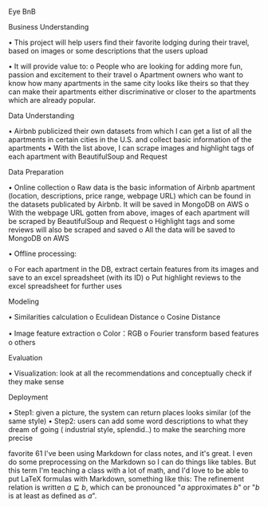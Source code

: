 
Eye BnB

Business Understanding

•	This project will help users find their favorite lodging during their travel, based on images or some descriptions that the users upload

•	It will provide value to:
  o	People who are looking for adding more fun, passion and excitement to their travel 
  o	Apartment owners who want to know how many apartments in the same city looks like theirs so that they can make their apartments   either discriminative or closer to the apartments which are already popular. 

Data Understanding

•	Airbnb publicized their own datasets from which I can get a list of all the apartments in certain cities in the U.S. and collect basic information of the apartments
•	With the list above, I can scrape images and highlight tags of each apartment with BeautifulSoup and Request

Data Preparation

•	Online collection
  o	Raw data is the basic information of Airbnb apartment (location, descriptions, price range, webpage URL) which can be found in the datasets publicated by Airbnb. It will be saved in MongoDB on AWS
  o	With the webpage URL gotten from above, images of each apartment will be scraped by BeautifulSoup and Request
  o	Highlight tags and some reviews will also be scraped and saved
  o	All the data will be saved to MongoDB on AWS

•	Offline processing:

  o	For each apartment in the DB, extract certain features from its images and save to an excel spreadsheet (with its ID) 
  o	Put highlight reviews to the excel spreadsheet for further uses
  
Modeling

•	Similarities calculation
  o	Eculidean Distance
  o	Cosine Distance
  
•	Image feature extraction
  o	Color：RGB
  o	Fourier transform based features
  o	others

Evaluation

•	Visualization: look at all the recommendations and conceptually check if they make sense

Deployment

•	Step1: given a picture, the system can return places looks similar (of the same style)
•	Step2: users can add some word descriptions to what they dream of going ( industrial style, splendid..) to make the searching more precise


favorite
61
I've been using Markdown for class notes, and it's great. I even do some preprocessing on the Markdown so I can do things like tables. But this term I'm teaching a class with a lot of math, and I'd love to be able to put LaTeX formulas with Markdown, something like this:
The refinement relation is written $a \sqsubseteq b$, which can be 
pronounced "$a$ approximates $b$" or "$b$ is at least as defined as $a$".

